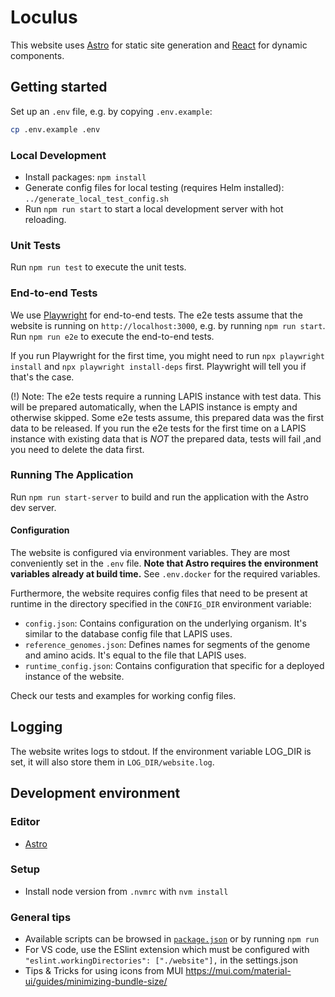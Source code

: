 # Loculus

This website uses [Astro](https://astro.build/) for static site generation and
[React](https://react.dev/) for dynamic components.

## Getting started

Set up an `.env` file, e.g. by copying `.env.example`:

```bash
cp .env.example .env
```

### Local Development

* Install packages: `npm install`
* Generate config files for local testing (requires Helm installed): `../generate_local_test_config.sh`
* Run `npm run start` to start a local development server with hot reloading.

### Unit Tests

Run `npm run test` to execute the unit tests.

### End-to-end Tests

We use [Playwright](https://playwright.dev/) for end-to-end tests.
The e2e tests assume that the website is running on `http://localhost:3000`, e.g. by running `npm run start`.
Run `npm run e2e` to execute the end-to-end tests.

If you run Playwright for the first time, you might need to run `npx playwright install`
and `npx playwright install-deps` first. Playwright will tell you if that's the case.

(!) Note: The e2e tests require a running LAPIS instance with test data. This will be prepared automatically, when the LAPIS instance is empty and otherwise skipped. Some e2e tests assume, this prepared data was the first data to be released. If you run the e2e tests for the first time on a LAPIS instance with existing data that is _NOT_ the prepared data, tests will fail ,and you need to delete the data first. 

### Running The Application

Run `npm run start-server` to build and run the application with the Astro dev server.

#### Configuration

The website is configured via environment variables. They are most conveniently set in the `.env` file.
**Note that Astro requires the environment variables already at build time.**
See `.env.docker` for the required variables.

Furthermore, the website requires config files that need to be present at runtime in the directory
specified in the `CONFIG_DIR` environment variable:
* `config.json`: Contains configuration on the underlying organism. It's similar to the database config file that LAPIS uses.
* `reference_genomes.json`: Defines names for segments of the genome and amino acids. It's equal to the file that LAPIS uses.
* `runtime_config.json`: Contains configuration that specific for a deployed instance of the website.

Check our tests and examples for working config files.

## Logging

The website writes logs to stdout.
If the environment variable LOG_DIR is set, it will also store them in `LOG_DIR/website.log`.

## Development environment

### Editor

- [Astro](https://docs.astro.build/en/editor-setup/)

### Setup

- Install node version from `.nvmrc` with `nvm install`

### General tips
 
- Available scripts can be browsed in [`package.json`](./package.json) or by running `npm run`
- For VS code, use the ESlint extension which must be configured with `"eslint.workingDirectories": ["./website"],` in the settings.json
- Tips & Tricks for using icons from MUI  https://mui.com/material-ui/guides/minimizing-bundle-size/
